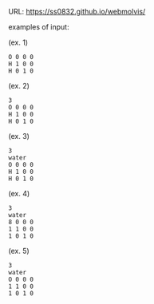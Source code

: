 URL: https://ss0832.github.io/webmolvis/

examples of input:

(ex. 1)
```
O 0 0 0
H 1 0 0
H 0 1 0
```

(ex. 2)
```
3
O 0 0 0
H 1 0 0
H 0 1 0
```

(ex. 3)
```
3
water
O 0 0 0
H 1 0 0
H 0 1 0
```

(ex. 4)
```
3
water
8 0 0 0
1 1 0 0
1 0 1 0
```

(ex. 5)
```
3
water
O 0 0 0
1 1 0 0
1 0 1 0
```
